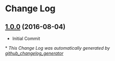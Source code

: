 # Change Log

## [1.0.0](https://github.com/chef-partners/cookbook-guide-generator/tree/1.0.0) (2016-08-04)

- Initial Commit


\* *This Change Log was automatically generated by [github_changelog_generator](https://github.com/skywinder/Github-Changelog-Generator)*
